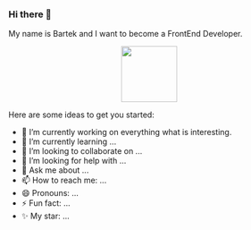 ### Hi there 👋

My name is Bartek and I want to become a FrontEnd Developer. 


<div id="header" align="center">
  <img src="https://giphy.com/clips/originals-hacker-desi-hackette-lu01tsQqf1mJuHrFVq" width="100"/>
</div>
  

Here are some ideas to get you started:

- 🔭 I’m currently working on everything what is interesting.
- 🌱 I’m currently learning ...
- 👯 I’m looking to collaborate on ...
- 🤔 I’m looking for help with ...
- 💬 Ask me about ...
- 📫 How to reach me: ...
- 😄 Pronouns: ...
- ⚡ Fun fact: ...
- ✨ My star: ...
